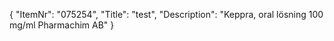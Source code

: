 {
  "ItemNr": "075254",
  "Title": "test",
  "Description": "Keppra, oral lösning 100 mg/ml Pharmachim AB"
}